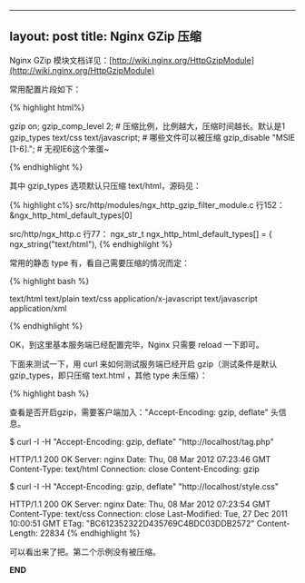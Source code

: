 
---
layout: post
title: Nginx GZip 压缩
---

Nginx GZip 模块文档详见：[http://wiki.nginx.org/HttpGzipModule](http://wiki.nginx.org/HttpGzipModule)

常用配置片段如下：

{% highlight html%}

gzip             on;
gzip_comp_level  2;                        # 压缩比例，比例越大，压缩时间越长。默认是1
gzip_types       text/css text/javascript; # 哪些文件可以被压缩
gzip_disable     "MSIE [1-6]\.";           # 无视IE6这个笨蛋~

{% endhighlight %}

其中 gzip_types 选项默认只压缩 text/html，源码见：

{% highlight c%}
src/http/modules/ngx_http_gzip_filter_module.c 行152：
    &ngx_http_html_default_types[0]

src/http/ngx_http.c 行77：
    ngx_str_t  ngx_http_html_default_types[] = {
        ngx_string("text/html"),
{% endhighlight %}

常用的静态 type 有，看自己需要压缩的情况而定：

{% highlight bash %}

text/html
text/plain
text/css
application/x-javascript
text/javascript
application/xml

{% endhighlight %}

OK，到这里基本服务端已经配置完毕，Nginx 只需要 reload 一下即可。

下面来测试一下，用 curl 来如何测试服务端已经开启 gzip（测试条件是默认gzip_types，即只压缩 text.html ，其他 type 未压缩）：

{% highlight bash %}

查看是否开启gzip，需要客户端加入："Accept-Encoding: gzip, deflate" 头信息。

$ curl -I -H "Accept-Encoding: gzip, deflate" "http://localhost/tag.php"

HTTP/1.1 200 OK
Server: nginx
Date: Thu, 08 Mar 2012 07:23:46 GMT
Content-Type: text/html
Connection: close
Content-Encoding: gzip

$ curl -I -H "Accept-Encoding: gzip, deflate" "http://localhost/style.css"

HTTP/1.1 200 OK
Server: nginx
Date: Thu, 08 Mar 2012 07:23:54 GMT
Content-Type: text/css
Connection: close
Last-Modified: Tue, 27 Dec 2011 10:00:51 GMT
ETag: "BC612352322D435769C4BDC03DDB2572"
Content-Length: 22834
{% endhighlight %}

可以看出来了把。第二个示例没有被压缩。

__END__
